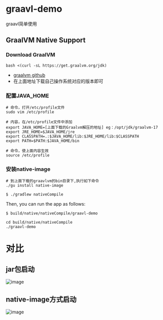 # graavl-demo
graavl简单使用
## GraalVM Native Support

### Download GraalVM
```
bash <(curl -sL https://get.graalvm.org/jdk)
```
* [graalvm github](https://github.com/graalvm/graalvm-ce-builds/releases/tag/vm-22.3.2)
* 在上面地址下载自己操作系统对应的版本即可

### 配置JAVA_HOME
```
# 命令，打开/etc/profile文件
sudo vim /etc/profile

# 内容，在/etc/profile文件中添加
export JAVA_HOME=[上面下载的Graalvm解压的地址] eg：/opt/jdk/graalvm-17
export JRE_HOME=$JAVA_HOME/jre
export CLASSPATH=.:$JAVA_HOME/lib:$JRE_HOME/lib:$CLASSPATH
export PATH=$PATH:$JAVA_HOME/bin

# 命令，使上面内容生效
source /etc/profile
```
### 安装native-image

```
# 到上面下载的graavlvm的bin目录下,执行如下命令
./gu install native-image
```


```
$ ./gradlew nativeCompile
```
Then, you can run the app as follows:

```
$ build/native/nativeCompile/graavl-demo
```

```
cd build/native/nativeCompile
./graavl-demo
```


# 对比
## jar包启动
![image](https://github.com/wenj3119/graavl-demo/assets/49096108/49443685-a0bb-4a47-8e33-41cff35a77a8)


## native-image方式启动
![image](https://github.com/wenj3119/graavl-demo/assets/49096108/e6a4d659-4110-428d-a058-c7d8f25f5963)
